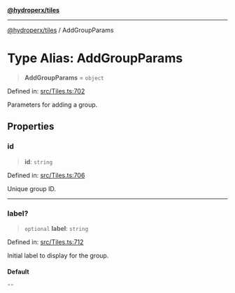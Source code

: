 [**@hydroperx/tiles**](../README.md)

***

[@hydroperx/tiles](../globals.md) / AddGroupParams

# Type Alias: AddGroupParams

> **AddGroupParams** = `object`

Defined in: [src/Tiles.ts:702](https://github.com/hydroperx/tiles.js/blob/c540bb46b4dec8fde37584a136a0fe29b84e5d4a/src/Tiles.ts#L702)

Parameters for adding a group.

## Properties

### id

> **id**: `string`

Defined in: [src/Tiles.ts:706](https://github.com/hydroperx/tiles.js/blob/c540bb46b4dec8fde37584a136a0fe29b84e5d4a/src/Tiles.ts#L706)

Unique group ID.

***

### label?

> `optional` **label**: `string`

Defined in: [src/Tiles.ts:712](https://github.com/hydroperx/tiles.js/blob/c540bb46b4dec8fde37584a136a0fe29b84e5d4a/src/Tiles.ts#L712)

Initial label to display for the group.

#### Default

```ts
""
```
